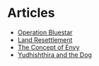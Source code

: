 # Articles

* [Operation Bluestar](https://github.com/MananKGarg/Articles/blob/master/IAG%20related/Operation%20Bluestar.md)
* [Land Resettlement](https://github.com/MananKGarg/Articles/blob/master/IAG%20related/Land%20Resettlement.md)
* [The Concept of Envy](https://github.com/MananKGarg/Articles/blob/master/Difficulty%20of%20Being%20Good/The%20concept%20of%20Envy.md)
* [Yudhishthira and the Dog](https://github.com/MananKGarg/Articles/blob/master/Difficulty%20of%20Being%20Good/Yudhishthira%20and%20the%20devoted%20dog.md)
